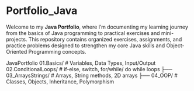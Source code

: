 # Portfolio_Java
Welcome to my **Java Portfolio**, where I’m documenting my learning journey from the basics of Java programming to practical exercises and mini-projects.
This repository contains organized exercises, assignments, and practice problems designed to strengthen my core Java skills and Object-Oriented Programming concepts.

JavaPortfolio
01.Basics/             # Variables, Data Types, Input/Output
02.ConditionalLoops/   # if-else, switch, for/while/ do while loops
├── 03_ArraysStrings/      # Arrays, String methods, 2D arrays
├── 04_OOP/                # Classes, Objects, Inheritance, Polymorphism
